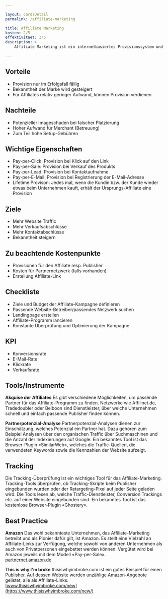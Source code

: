 ```yaml
---

layout: cardsDetail
permalink: /affiliate-marketing

title: Affiliate Marketing
kosten: 2/5
effektivitaet: 3/5
description: >
    Affiliate Marketing ist ein internetbasiertes Provisionssystem und Instrument des Performance Marketings, bei dem ein Publisher (auch Affiliate genannt) Werbemittel eines Advertisers (auch Merchant genannt) auf seiner Website integriert und vom Advertiser erfolgsbasiert dafür vergütet wird. Affiliates veröffentlichen den Link auf ihrer Website. Die potenziellen Kundinnen und Kunden klicken ihn an und gelangen so zur gewünschten Seite. Wichtig dabei ist, dass die Vergütung nur im Erfolgsfall erfolgt. Es gibt unterschiedliche Vergütungsmodelle, die unter «Wichtige Eigenschaften» erläutert werden.

---
```


## Vorteile
- Provision nur im Erfolgsfall fällig
- Bekanntheit der Marke wird gesteigert
- Für Affiliates relativ geringer Aufwand, können Provision verdienen

## Nachteile
- Potenzieller Imageschaden bei falscher Platzierung
- Hoher Aufwand für Merchant (Betreuung)
- Zum Teil hohe Setup-Gebühren

## Wichtige Eigenschaften
- Pay-per-Click: Provision bei Klick auf den Link
- Pay-per-Sale: Provision bei Verkauf des Produkts
- Pay-per-Lead: Provision bei Kontaktaufnahme
- Pay-per-E-Mail: Provision bei Registrierung der E-Mail-Adresse
- Lifetime Provison: Jedes mal, wenn die Kundin bzw. der Kunde wieder etwas beim Unternehmen kauft, erhält der Ursprungs-Affiliate eine Provision

## Ziele
- Mehr Website Traffic
- Mehr Verkaufsabschlüsse
- Mehr Kontaktabschlüsse
- Bekanntheit steigern

## Zu beachtende Kostenpunkte
- Provisionen für den Affiliate resp. Publisher
- Kosten für Partnernetzwerk (falls vorhanden)
- Erstellung Affiliate-Link

## Checkliste
- Ziele und Budget der Affiliate-Kampagne definieren
- Passende Website-Betreiber/passendes Netzwerk suchen
- Landingpage erstellen
- Affiliate-Programm lancieren
- Konstante Überprüfung und Optimierung der Kampagne

## KPI
- Konversionsrate
- E-Mail-Rate
- Klickrate
- Verkaufsrate

## Tools/Instrumente

**Akquise der Affiliates**
Es gibt verschiedene Möglichkeiten, um passende Partner für das Affiliate-Programm zu finden. Netzwerke wie Affilinet.de, Tradedoubler oder Belboon sind Dienstleister, über welche Unternehmen schnell und einfach passende Publisher finden können.

**Partnerpotenzial-Analyse**
Partnerpotenzial-Analysen dienen zur Einschätzung, welches Potenzial ein Partner hat. Dazu gehören zum Beispiel Analysen über den organischen Traffic über Suchmaschinen und die Anzahl der Indexierungen auf Google. Ein bekanntes Tool ist das Browser-Plugin «SimilarWeb», welches die Traffic-Quellen, die verwendeten Keywords sowie die Kennzahlen der Website aufzeigt.

## Tracking
Die Tracking-Überprüfung ist ein wichtiges Tool für das Affiliate-Marketing. Tracking-Tools überprüfen, ob Tracking-Skripte beim Publisher eingebunden wurden oder der Retargeting-Pixel auf jeder Seite geladen wird. Die Tools lesen ab, welche Traffic-Dienstleister, Conversion Trackings etc. auf einer Website eingebunden sind. Ein bekanntes Tool ist das kostenlose Browser-Plugin «Ghostery».


## Best Practice

**Amazon**
Das wohl bekannteste Unternehmen, das Affiliate-Marketing betreibt und als Pionier dafür gilt, ist Amazon. Es stellt eine Vielzahl an Affiliate-Links zur Verfügung, welche sowohl von anderen Unternehmen als auch von Privatpersonen eingebettet werden können. Vergütet wird bei Amazon jeweils mit dem Modell «Pay-per-Sale».  
[partnernet.amazon.de](https://partnernet.amazon.de/)

**This is why I'm broke**
thisiswhyimbroke.com ist ein gutes Beispiel für einen Publisher. Auf dessen Website werden unzählige Amazon-Angebote gelistet, alle als Affiliate-Links.  
[www.thisiswhyimbroke.com/new](https://www.thisiswhyimbroke.com/new/)